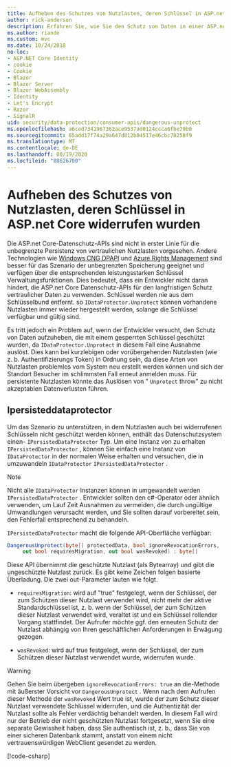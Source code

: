```yaml
---
title: Aufheben des Schutzes von Nutzlasten, deren Schlüssel in ASP.net Core widerrufen wurden
author: rick-anderson
description: Erfahren Sie, wie Sie den Schutz von Daten in einer ASP.net Core-App aufheben können, die mit Schlüsseln geschützt sind, die seit dem widerrufen wurden
ms.author: riande
ms.custom: mvc
ms.date: 10/24/2018
no-loc:
- ASP.NET Core Identity
- cookie
- Cookie
- Blazor
- Blazor Server
- Blazor WebAssembly
- Identity
- Let's Encrypt
- Razor
- SignalR
uid: security/data-protection/consumer-apis/dangerous-unprotect
ms.openlocfilehash: a6ced7341967362ace9537ad0124ccca6fbe79b0
ms.sourcegitcommit: 65add17f74a29a647d812b04517e46cbc78258f9
ms.translationtype: MT
ms.contentlocale: de-DE
ms.lasthandoff: 08/19/2020
ms.locfileid: "88626700"
---
```

# <a name="unprotect-payloads-whose-keys-have-been-revoked-in-aspnet-core"></a>Aufheben des Schutzes von Nutzlasten, deren Schlüssel in ASP.net Core widerrufen wurden

<a name="data-protection-consumer-apis-dangerous-unprotect"></a>

Die ASP.net Core-Datenschutz-APIs sind nicht in erster Linie für die unbegrenzte Persistenz von vertraulichen Nutzlasten vorgesehen. Andere Technologien wie [Windows CNG DPAPI](/windows/win32/seccng/cng-dpapi) und [Azure Rights Management](/rights-management/) sind besser für das Szenario der unbegrenzten Speicherung geeignet und verfügen über die entsprechenden leistungsstarken Schlüssel Verwaltungsfunktionen. Dies bedeutet, dass ein Entwickler nicht daran hindert, die ASP.net Core Datenschutz-APIs für den langfristigen Schutz vertraulicher Daten zu verwenden. Schlüssel werden nie aus dem Schlüsselbund entfernt. so `IDataProtector.Unprotect` können vorhandene Nutzlasten immer wieder hergestellt werden, solange die Schlüssel verfügbar und gültig sind.

Es tritt jedoch ein Problem auf, wenn der Entwickler versucht, den Schutz von Daten aufzuheben, die mit einem gesperrten Schlüssel geschützt wurden, da `IDataProtector.Unprotect` in diesem Fall eine Ausnahme auslöst. Dies kann bei kurzlebigen oder vorübergehenden Nutzlasten (wie z. b. Authentifizierungs Token) in Ordnung sein, da diese Arten von Nutzlasten problemlos vom System neu erstellt werden können und sich der Standort Besucher im schlimmsten Fall erneut anmelden muss. Für persistente Nutzlasten könnte das Auslösen von " `Unprotect` throw" zu nicht akzeptablen Datenverlusten führen.

## <a name="ipersisteddataprotector"></a>Ipersisteddataprotector

Um das Szenario zu unterstützen, in dem Nutzlasten auch bei widerrufenen Schlüsseln nicht geschützt werden können, enthält das Datenschutzsystem einen- `IPersistedDataProtector` Typ. Um eine Instanz von zu erhalten `IPersistedDataProtector` , können Sie einfach eine Instanz von `IDataProtector` in der normalen Weise erhalten und versuchen, die in umzuwandeln `IDataProtector` `IPersistedDataProtector` .

> [!NOTE]
> Nicht alle `IDataProtector` Instanzen können in umgewandelt werden `IPersistedDataProtector` . Entwickler sollten den c#-Operator oder ähnlich verwenden, um Lauf Zeit Ausnahmen zu vermeiden, die durch ungültige Umwandlungen verursacht werden, und Sie sollten darauf vorbereitet sein, den Fehlerfall entsprechend zu behandeln.

`IPersistedDataProtector` macht die folgende API-Oberfläche verfügbar:

```csharp
DangerousUnprotect(byte[] protectedData, bool ignoreRevocationErrors,
     out bool requiresMigration, out bool wasRevoked) : byte[]
```

Diese API übernimmt die geschützte Nutzlast (als Bytearray) und gibt die ungeschützte Nutzlast zurück. Es gibt keine Zeichen folgen basierte Überladung. Die zwei out-Parameter lauten wie folgt.

* `requiresMigration`: wird auf "true" festgelegt, wenn der Schlüssel, der zum Schützen dieser Nutzlast verwendet wird, nicht mehr der aktive Standardschlüssel ist, z. b. wenn der Schlüssel, der zum Schützen dieser Nutzlast verwendet wird, veraltet ist und ein Schlüssel rollender Vorgang stattfindet. Der Aufrufer möchte ggf. den erneuten Schutz der Nutzlast abhängig von Ihren geschäftlichen Anforderungen in Erwägung gezogen.

* `wasRevoked`: wird auf true festgelegt, wenn der Schlüssel, der zum Schützen dieser Nutzlast verwendet wurde, widerrufen wurde.

>[!WARNING]
> Gehen Sie beim übergeben `ignoreRevocationErrors: true` an die-Methode mit äußerster Vorsicht vor `DangerousUnprotect` . Wenn nach dem Aufrufen dieser Methode der `wasRevoked` Wert true ist, wurde der zum Schutz dieser Nutzlast verwendete Schlüssel widerrufen, und die Authentizität der Nutzlast sollte als Fehler verdächtig behandelt werden. In diesem Fall wird nur der Betrieb der nicht geschützten Nutzlast fortgesetzt, wenn Sie eine separate Gewissheit haben, dass Sie authentisch ist, z. b., dass Sie von einer sicheren Datenbank stammt, anstatt von einem nicht vertrauenswürdigen WebClient gesendet zu werden.

[!code-csharp[](dangerous-unprotect/samples/dangerous-unprotect.cs)]
